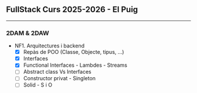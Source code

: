 ## FullStack Curs 2025-2026 - El Puig
<hr>  

### 2DAM & 2DAW  
 - NF1. Arquitectures i backend  
   -[x] Repàs de POO (Classe, Objecte, tipus, ...)  
   -[x] Interfaces  
   -[x] Functional Interfaces - Lambdes - Streams  
   -[ ] Abstract class Vs Interfaces  
   -[ ] Constructor privat - Singleton  
   -[ ] Solid - S i O  